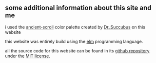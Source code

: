## some additional information about this site and me
i used the [ancient-scroll](https://lospec.com/palette-list/ancient-scroll) color palette created by [Dr_Succubus](https://lospec.com/drsuccubus) on this website

this website was entirely build using the [elm](https://elm-lang.org) programming language.

all the source code for this website can be found in its [github repository](https://github.com/mikumikudice/mikumikudice.github.io) under the [MIT license](https://opensource.org/license/mit/).